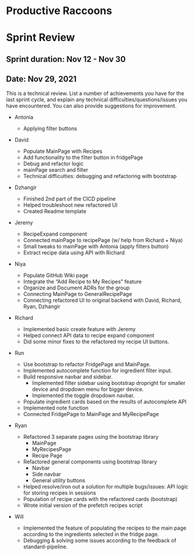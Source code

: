 # Productive Raccoons
# Sprint Review
## Sprint duration: Nov 12 - Nov 30
## Date: Nov 29, 2021

This is a technical review. List a number of achievements you have for the last sprint cycle, and explain any technical difficulties/questions/issues you have encountered. You can also provide suggestions for improvement.

* Antonia
  * Applying filter buttons

* David
  * Populate MainPage with Recipes
  * Add functionality to the filter button in fridgePage
  * Debug and refactor logic
  * mainPage search and filter
  * Technical difficulties: debugging and refactoring with bootstrap

* Dzhangir
  * Finished 2nd part of the CICD pipeline
  * Helped troubleshoot new refactored UI
  * Created Readme template

* Jeremy
  * RecipeExpand component
  * Connected mainPage to recipePage (w/ help from Richard + Niya)
  * Small tweaks to mainPage with Antonia (apply filters button)
  * Extract recipe data using API with Richard

* Niya
  * Populate GitHub Wiki page
  * Integrate the “Add Recipe to My Recipes” feature
  * Organize and Document ADRs for the group
  * Connecting MainPage to GeneralRecipePage
  * Connecting refactored UI to original backend with David, Richard, Ryan, Dzhangir

* Richard
  * Implemented basic create feature with Jeremy
  * Helped connect API data to recipe expand component
  * Did some minor fixes to the refactored my recipe UI buttons.

* Run
  * Use bootstrap to refactor FridgePage and MainPage.
  * Implemented autocomplete function for ingredient filter input.
  * Build responsive navbar and sidebar.
    * Implemented filter sidebar using bootstrap dropright for smaller device and dropdown menu for bigger device.
    * Implemented the toggle dropdown navbar.
  * Populate ingredient cards based on the results of autocomplete API
  * Implemented note function
  * Connected FridgePage to MainPage and MyRecipePage

* Ryan
  * Refactored 3 separate pages using the bootstrap library
    * MainPage
    * MyRecipesPage
    * Recipe Page
  * Refactored general components using bootstrap library
    * Navbar
    * Side navbar
    * General utility buttons
  * Helped resolve/iron out a solution for multiple bugs/issues: API logic for storing recipes in sessions
  * Population of recipe cards with the refactored cards (bootstrap)
  * Wrote initial version of the prefetch recipes script

* Will
  * Implemented the feature of populating the recipes to the main page according to the ingredients selected in the fridge page.
  * Debugging & solving some issues according to the feedback of standard-pipeline.
